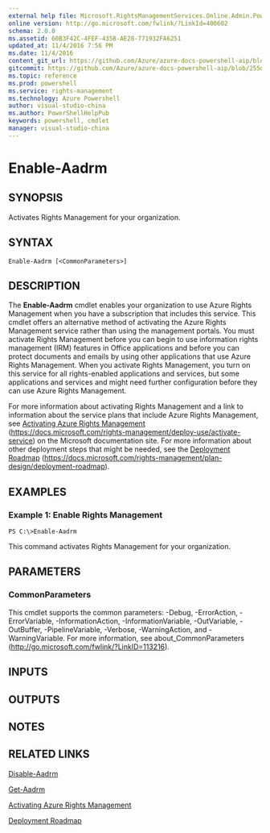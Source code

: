 ```yaml
---
external help file: Microsoft.RightsManagementServices.Online.Admin.PowerShell.dll-Help.xml
online version: http://go.microsoft.com/fwlink/?LinkId=400602
schema: 2.0.0
ms.assetid: 60B3F42C-4FEF-435B-AE28-771932FA6251
updated_at: 11/4/2016 7:56 PM
ms.date: 11/4/2016
content_git_url: https://github.com/Azure/azure-docs-powershell-aip/blob/master/Azure%20Information%20Protection/AADRM/vlatest/Enable-Aadrm.md
gitcommit: https://github.com/Azure/azure-docs-powershell-aip/blob/255ddad98222233495954a5753e4e2da2f26bc6d/Azure%20Information%20Protection/AADRM/vlatest/Enable-Aadrm.md
ms.topic: reference
ms.prod: powershell
ms.service: rights-management
ms.technology: Azure Powershell
author: visual-studio-china
ms.author: PowerShellHelpPub
keywords: powershell, cmdlet
manager: visual-studio-china
---
```


# Enable-Aadrm

## SYNOPSIS
Activates Rights Management for your organization.

## SYNTAX

```
Enable-Aadrm [<CommonParameters>]
```

## DESCRIPTION
The **Enable-Aadrm** cmdlet enables your organization to use Azure Rights Management when you have a subscription that includes this service.
This cmdlet offers an alternative method of activating the Azure Rights Management service rather than using the management portals.
You must activate Rights Management before you can begin to use information rights management (IRM) features in Office applications and before you can protect documents and emails by using other applications that use Azure Rights Management.
When you activate Rights Management, you turn on this service for all rights-enabled applications and services, but some applications and services and might need further configuration before they can use Azure Rights Management.

For more information about activating Rights Management and a link to information about the service plans that include Azure Rights Management, see [Activating Azure Rights Management](https://docs.microsoft.com/rights-management/deploy-use/activate-service) (https://docs.microsoft.com/rights-management/deploy-use/activate-service) on the Microsoft documentation site.
For more information about other deployment steps that might be needed, see the [Deployment Roadmap](https://docs.microsoft.com/rights-management/plan-design/deployment-roadmap)  (https://docs.microsoft.com/rights-management/plan-design/deployment-roadmap).

## EXAMPLES

### Example 1: Enable Rights Management
```
PS C:\>Enable-Aadrm
```

This command activates Rights Management for your organization.

## PARAMETERS

### CommonParameters
This cmdlet supports the common parameters: -Debug, -ErrorAction, -ErrorVariable, -InformationAction, -InformationVariable, -OutVariable, -OutBuffer, -PipelineVariable, -Verbose, -WarningAction, and -WarningVariable. For more information, see about_CommonParameters (http://go.microsoft.com/fwlink/?LinkID=113216).

## INPUTS

## OUTPUTS

## NOTES

## RELATED LINKS

[Disable-Aadrm](xref:AADRM/vlatest/Disable-Aadrm.md)

[Get-Aadrm](xref:AADRM/vlatest/Get-Aadrm.md)

[Activating Azure Rights Management](https://docs.microsoft.com/rights-management/deploy-use/activate-service)

[Deployment Roadmap](https://docs.microsoft.com/rights-management/plan-design/deployment-roadmap)
